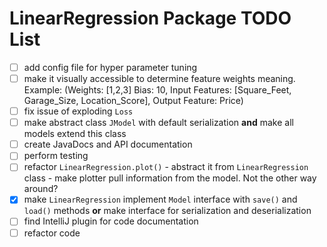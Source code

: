 # LinearRegression Package TODO List

- [ ] add config file for hyper parameter tuning
- [ ] make it visually accessible to determine feature weights meaning. Example: (Weights: [1,2,3] Bias: 10, Input Features: [Square_Feet, Garage_Size, Location_Score], Output Feature: Price)    
- [ ] fix issue of exploding `Loss`
- [ ] make abstract class `JModel` with default serialization **and** make all models extend this class
- [ ] create JavaDocs and API documentation
- [ ] perform testing
- [ ] refactor `LinearRegression.plot()` - abstract it from `LinearRegression` class - make plotter pull information from the model. Not the other way around?
- [x] make `LinearRegression` implement `Model` interface  with `save()` and `load()` methods **or** make interface for serialization and deserialization
- [ ] find IntelliJ plugin for code documentation
- [ ] refactor code